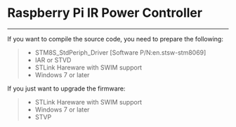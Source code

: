 # Raspberry Pi IR Power Controller

------

If you want to compile the source code, you need to prepare the following:

> * STM8S_StdPeriph_Driver [Software P/N:en.stsw-stm8069]
> * IAR or STVD
> * STLink Hareware with SWIM support
> * Windows 7 or later

If you just want to upgrade the firmware:

> * STLink Hareware with SWIM support
> * Windows 7 or later
> * STVP

